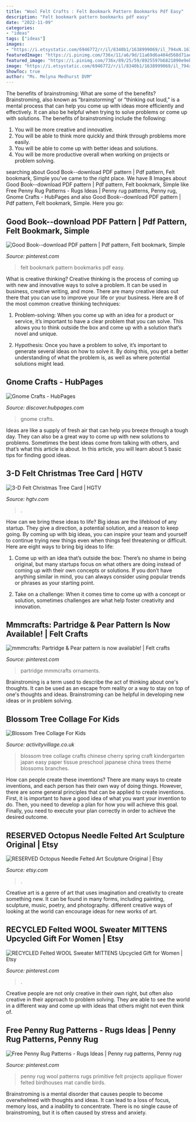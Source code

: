 ```yaml
---
title: "Wool Felt Crafts : Felt Bookmark Pattern Bookmarks Pdf Easy"
description: "Felt bookmark pattern bookmarks pdf easy"
date: "2022-11-09"
categories:
- "ideas"
tags: ["ideas"]
images:
- "https://i.etsystatic.com/6946772/r/il/8340b1/1638999069/il_794xN.1638999069_98ui.jpg"
featuredImage: "https://i.pinimg.com/736x/11/a6/9d/11a69d6a404d568d71ae5503989d5f89.jpg"
featured_image: "https://i.pinimg.com/736x/89/25/59/8925597b6821890e9ebe991782b70799.jpg"
image: "https://i.etsystatic.com/6946772/r/il/8340b1/1638999069/il_794xN.1638999069_98ui.jpg"
ShowToc: true
author: "Ms. Melyna Medhurst DVM"
---
```



The benefits of brainstroming: What are some of the benefits?
Brainstroming, also known as “brainstorming” or “thinking out loud,” is a mental process that can help you come up with ideas more efficiently and effectively. It can also be helpful when trying to solve problems or come up with solutions. The benefits of brainstroming include the following: 
1. You will be more creative and innovative.
2. You will be able to think more quickly and think through problems more easily.
3. You will be able to come up with better ideas and solutions.
4. You will be more productive overall when working on projects or problem solving.

	

		
searching about Good Book--download PDF pattern | Pdf pattern, Felt bookmark, Simple you've came to the right place. We have 8 Images about Good Book--download PDF pattern | Pdf pattern, Felt bookmark, Simple like Free Penny Rug Patterns - Rugs Ideas | Penny rug patterns, Penny rug, Gnome Crafts - HubPages and also Good Book--download PDF pattern | Pdf pattern, Felt bookmark, Simple. Here you go:
		
    
## Good Book--download PDF Pattern | Pdf Pattern, Felt Bookmark, Simple

<img loading=lazy src="https://i.pinimg.com/736x/64/69/ed/6469ed280a6536b4d7f9d77572e3ef2e--felt-bookmark-good-books.jpg" onerror="this.onerror=null;this.src='https://tse1.mm.bing.net/th?id=OIP.oev1XFj2yYYldXAR8KxGlAHaLe&amp;pid=15.1';" alt="Good Book--download PDF pattern | Pdf pattern, Felt bookmark, Simple">

_Source: pinterest.com_

>felt bookmark pattern bookmarks pdf easy. 

	

What is creative thinking?
Creative thinking is the process of coming up with new and innovative ways to solve a problem. It can be used in business, creative writing, and more. There are many creative ideas out there that you can use to improve your life or your business. Here are 8 of the most common creative thinking techniques:
1. Problem-solving: When you come up with an idea for a product or service, it’s important to have a clear problem that you can solve. This allows you to think outside the box and come up with a solution that’s novel and unique.

2. Hypothesis: Once you have a problem to solve, it’s important to generate several ideas on how to solve it. By doing this, you get a better understanding of what the problem is, as well as where potential solutions might lead.

    
## Gnome Crafts - HubPages

<img loading=lazy src="https://images.saymedia-content.com/.image/t_share/MTc5MDIyOTkxMTE1MDM2MTY3/gnome-crafts.jpg" onerror="this.onerror=null;this.src='https://tse3.mm.bing.net/th?id=OIP.9OQhpEnc3SR4pEhahWP9pAHaKZ&amp;pid=15.1';" alt="Gnome Crafts - HubPages">

_Source: discover.hubpages.com_

>gnome crafts. 

	

Ideas are like a supply of fresh air that can help you breeze through a tough day. They can also be a great way to come up with new solutions to problems. Sometimes the best ideas come from talking with others, and that’s what this article is about. In this article, you will learn about 5 basic tips for finding good ideas.

    
## 3-D Felt Christmas Tree Card | HGTV

<img loading=lazy src="https://hgtvhome.sndimg.com/content/dam/images/hgtv/fullset/2012/9/11/2/original_Debbie-Olson-handmade-holiday-felt-tree-card-Step5_s3x4.jpg.rend.hgtvcom.616.822.suffix/1400976448503.jpeg" onerror="this.onerror=null;this.src='https://tse1.mm.bing.net/th?id=OIP.lGoG1pRClw3rXSr2xgD4hgHaJ4&amp;pid=15.1';" alt="3-D Felt Christmas Tree Card | HGTV">

_Source: hgtv.com_

>. 

	

How can we bring these ideas to life?
Big ideas are the lifeblood of any startup. They give a direction, a potential solution, and a reason to keep going. By coming up with big ideas, you can inspire your team and yourself to continue trying new things even when things feel threatening or difficult. Here are eight ways to bring big ideas to life:
1. Come up with an idea that’s outside the box: There’s no shame in being original, but many startups focus on what others are doing instead of coming up with their own concepts or solutions. If you don’t have anything similar in mind, you can always consider using popular trends or phrases as your starting point.

2. Take on a challenge: When it comes time to come up with a concept or solution, sometimes challenges are what help foster creativity and innovation.

    
## Mmmcrafts: Partridge &amp; Pear Pattern Is Now Available! | Felt Crafts

<img loading=lazy src="https://i.pinimg.com/736x/5b/c4/81/5bc48165180925b04abde7dd8c25e06b--felt-ornaments-holiday-ornaments.jpg" onerror="this.onerror=null;this.src='https://tse2.mm.bing.net/th?id=OIP.3Ze2JrpFz7H6CAPfR7drOwHaMV&amp;pid=15.1';" alt="mmmcrafts: Partridge &amp; Pear pattern is now available! | Felt crafts">

_Source: pinterest.com_

>partridge mmmcrafts ornaments. 

	

Brainstroming is a term used to describe the act of thinking about one's thoughts. It can be used as an escape from reality or a way to stay on top of one's thoughts and ideas. Brainstroming can be helpful in developing new ideas or in problem solving.

    
## Blossom Tree Collage For Kids

<img loading=lazy src="http://www.activityvillage.co.uk/sites/default/files/images/blossom_tree_collage.jpg" onerror="this.onerror=null;this.src='https://tse3.mm.bing.net/th?id=OIP.uXV16hy62mHAc_ckkneKCwHaJ6&amp;pid=15.1';" alt="Blossom Tree Collage For Kids">

_Source: activityvillage.co.uk_

>blossom tree collage crafts chinese cherry spring craft kindergarten japan easy paper tissue preschool japanese china trees theme blossoms branches. 

	

How can people create these inventions?
There are many ways to create inventions, and each person has their own way of doing things. However, there are some general principles that can be applied to create inventions. First, it is important to have a good idea of what you want your invention to do. Then, you need to develop a plan for how you will achieve this goal. Finally, you need to execute your plan correctly in order to achieve the desired outcome.

    
## RESERVED Octopus Needle Felted Art Sculpture Original | Etsy

<img loading=lazy src="https://i.etsystatic.com/6946772/r/il/8340b1/1638999069/il_794xN.1638999069_98ui.jpg" onerror="this.onerror=null;this.src='https://tse2.mm.bing.net/th?id=OIP.33YarovYD21JJB1g6WRh1AHaLd&amp;pid=15.1';" alt="RESERVED Octopus Needle Felted Art Sculpture Original | Etsy">

_Source: etsy.com_

>. 

	

Creative art is a genre of art that uses imagination and creativity to create something new. It can be found in many forms, including painting, sculpture, music, poetry, and photography. different creative ways of looking at the world can encourage ideas for new works of art.

    
## RECYCLED Felted WOOL Sweater MITTENS Upcycled Gift For Women | Etsy

<img loading=lazy src="https://i.pinimg.com/736x/89/25/59/8925597b6821890e9ebe991782b70799.jpg" onerror="this.onerror=null;this.src='https://tse2.mm.bing.net/th?id=OIP.nz4zPhVNHAJjtaqbnSABCQHaHQ&amp;pid=15.1';" alt="RECYCLED Felted WOOL Sweater MITTENS Upcycled Gift for Women | Etsy">

_Source: pinterest.com_

>. 

	

Creative people are not only creative in their own right, but often also creative in their approach to problem solving. They are able to see the world in a different way and come up with ideas that others might not even think of.

    
## Free Penny Rug Patterns - Rugs Ideas | Penny Rug Patterns, Penny Rug

<img loading=lazy src="https://i.pinimg.com/736x/11/a6/9d/11a69d6a404d568d71ae5503989d5f89.jpg" onerror="this.onerror=null;this.src='https://tse3.mm.bing.net/th?id=OIP.gMm-qTAOTZ790x-UHAXplAHaFj&amp;pid=15.1';" alt="Free Penny Rug Patterns - Rugs Ideas | Penny rug patterns, Penny rug">

_Source: pinterest.com_

>penny rug wool patterns rugs primitive felt projects applique flower felted birdhouses mat candle birds. 

	

Brainstroming is a mental disorder that causes people to become overwhelmed with thoughts and ideas. It can lead to a loss of focus, memory loss, and a inability to concentrate. There is no single cause of brainstroming, but it is often caused by stress and anxiety.

